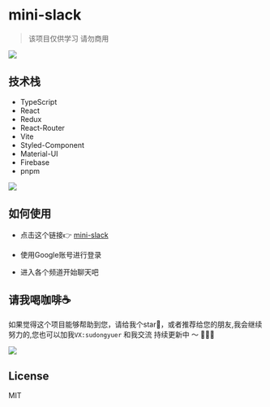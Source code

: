 # mini-slack
> 该项目仅供学习 请勿商用

  ![](https://tva1.sinaimg.cn/large/e6c9d24egy1h1h9ndy2k5j21hc0u00uj.jpg)
## 技术栈

- TypeScript
- React
- Redux
- React-Router
- Vite
- Styled-Component
- Material-UI
- Firebase
- pnpm

![](https://tva1.sinaimg.cn/large/e6c9d24egy1h1hbqib8eoj21hb0q4diq.jpg)

## 如何使用

- 点击这个链接👉 [mini-slack](https://mini-slack.vercel.app/)

- 使用Google账号进行登录

- 进入各个频道开始聊天吧

## 请我喝咖啡☕️
如果觉得这个项目能够帮助到您，请给我个star🌟，或者推荐给您的朋友,我会继续努力的,您也可以加我`VX:sudongyuer` 和我交流
持续更新中 ～ 🚀🚀🚀

![](https://tva1.sinaimg.cn/large/e6c9d24egy1h1h9qs8rhmj20u00u0765.jpg)

## License
MIT
